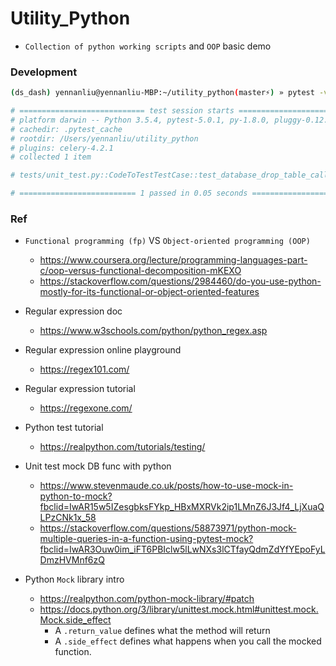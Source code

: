 # Utility_Python

- `Collection of python working scripts` and `OOP` basic demo


### Development 

```bash
(ds_dash) yennanliu@yennanliu-MBP:~/utility_python(master⚡) » pytest -v tests

# ============================ test session starts =============================
# platform darwin -- Python 3.5.4, pytest-5.0.1, py-1.8.0, pluggy-0.12.0 -- /Users/yennanliu/anaconda3/envs/ds_dash/bin/python
# cachedir: .pytest_cache
# rootdir: /Users/yennanliu/utility_python
# plugins: celery-4.2.1
# collected 1 item                                                             

# tests/unit_test.py::CodeToTestTestCase::test_database_drop_table_call PASSED [100%]

# ========================== 1 passed in 0.05 seconds ==========================

```

### Ref 

- `Functional programming (fp)` VS `Object-oriented programming (OOP)`
	- https://www.coursera.org/lecture/programming-languages-part-c/oop-versus-functional-decomposition-mKEXO
	- https://stackoverflow.com/questions/2984460/do-you-use-python-mostly-for-its-functional-or-object-oriented-features

- Regular expression doc 
	- https://www.w3schools.com/python/python_regex.asp

- Regular expression online playground 
	- https://regex101.com/

- Regular expression tutorial
	- https://regexone.com/

- Python test tutorial
	- https://realpython.com/tutorials/testing/

- Unit test mock DB func with python 
	- https://www.stevenmaude.co.uk/posts/how-to-use-mock-in-python-to-mock?fbclid=IwAR15w5IZesgbksFYkp_HBxMXRVk2ip1LMnZ6J3Jf4_LjXuaQLPzCNk1x_58
	- https://stackoverflow.com/questions/58873971/python-mock-multiple-queries-in-a-function-using-pytest-mock?fbclid=IwAR3Ouw0im_iFT6PBIclw5lLwNXs3lCTfayQdmZdYfYEpoFyLDmzHVMnf6zQ

- Python `Mock` library intro
	- https://realpython.com/python-mock-library/#patch
	- https://docs.python.org/3/library/unittest.mock.html#unittest.mock.Mock.side_effect
		- A `.return_value` defines what the method will return
		- A `.side_effect` defines what happens when you call the mocked function.
